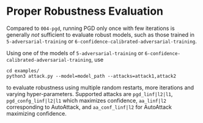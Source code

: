 # Proper Robustness Evaluation

Compared to `004-pgd`, running PGD only once with few iterations is generally
_not_ sufficient to evaluate robust models, such as those trained in
`5-adversarial-training` or `6-confidence-calibrated-adversarial-training`.

Using one of the models of `5-adversarial-training` or `6-confidence-calibrated-adversarial-training`, use

    cd examples/ 
    python3 attack.py --model=model_path --attacks=attack1,attack2

to evaluate robustness using multiple random restarts, more iterations and
varying hyper-parameters. Supported attacks are `pgd_linf|l2|l1`,
`pgd_confg_linf|l2|l1` which maximizes confidence, `aa_linf|l2` corresponding to
AutoAttack, and `aa_conf_linf|l2` for AutoAttack maximizing confidence.